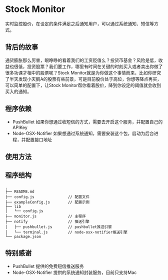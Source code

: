 Stock Monitor
=============
实时监控股价，在设定的条件满足之后通知用户，可以通过系统通知、短信等方式。


背后的故事
----------
通货膨胀那么厉害，眼睁睁的看着我们的工资贬值么？投货币基金？风险是低，收益也很低，投资股票？我们要工作，哪里有时间在关键的时刻买入或者卖出你做了很多功课才相中的股票呢？Stock Monitor就是为你做这个事情而来，比如你研究了半天发现小天鹅A的股票有些前景，可是目前股价处于高位，你想等降点再买，可以简单的配置下，让Stock Monitor帮你看着股价，降到你设定的阈值就会收到买入的通知。

程序依赖
---------
* PushBullet 如果你想通过收短信的方式，需要去开启这个服务，并配置自己的APIKey
* Node-OSX-Notifier 如果想通过系统通知，需要安装这个包，启动为后台进程，并配置接口地址

使用方法
---------


程序结构
--------

```
.
├── README.md
├── config.js               // 配置文件
├── exampleConfig.js        // 配置示例
├── lib
│   └── config.js
├── monitor.js              // 主程序
├── notify                  // 推送引擎
│   ├── pushbullet.js       // pushbullet推送引擎
│   └── terminal.js         // node-osx-notifier推送引擎
└── package.json
````

特别感谢
----------

* PushBullet 提供的免费短信推送服务
* Node-OSX-Notifier 提供的系统通知封装服务，目前只支持Mac

